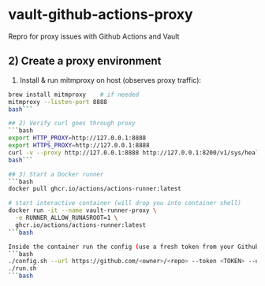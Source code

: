 # vault-github-actions-proxy
Repro for proxy issues with Github Actions and Vault

## 2) Create a proxy environment
1. Install & run mitmproxy on host (observes proxy traffic):
```bash
brew install mitmproxy    # if needed
mitmproxy --listen-port 8888
bash```

## 2) Verify curl goes through proxy
```bash
export HTTP_PROXY=http://127.0.0.1:8888
export HTTPS_PROXY=http://127.0.0.1:8888
curl -v --proxy http://127.0.0.1:8888 http://127.0.0.1:8200/v1/sys/health
bash```

## 3) Start a Docker runner
```bash
docker pull ghcr.io/actions/actions-runner:latest

# start interactive container (will drop you into container shell)
docker run -it --name vault-runner-proxy \
  -e RUNNER_ALLOW_RUNASROOT=1 \
  ghcr.io/actions/actions-runner:latest
```bash

Inside the container run the config (use a fresh token from your Github Repo Settings → Actions → Runners → New self-hosted runner):
```bash
./config.sh --url https://github.com/<owner>/<repo> --token <TOKEN> --unattended --name vault-runner-proxy
./run.sh
```bash

